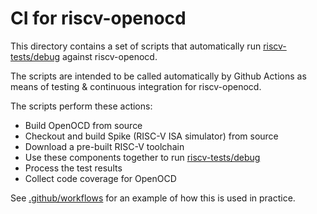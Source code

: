 # CI for riscv-openocd

This directory contains a set of scripts that automatically 
run [riscv-tests/debug](https://github.com/riscv/riscv-tests/tree/master/debug)
against riscv-openocd. 

The scripts are intended to be called automatically by Github
Actions as means of testing & continuous integration for riscv-openocd.

The scripts perform these actions:

- Build OpenOCD from source
- Checkout and build Spike (RISC-V ISA simulator) from source
- Download a pre-built RISC-V toolchain
- Use these components together to run 
  [riscv-tests/debug](https://github.com/riscv/riscv-tests/tree/master/debug)
- Process the test results
- Collect code coverage for OpenOCD

See [.github/workflows](.github/workflows) for an example of how this is used in practice. 
